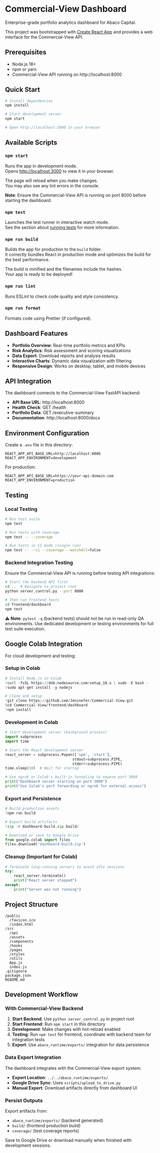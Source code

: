 # Commercial-View Dashboard

Enterprise-grade portfolio analytics dashboard for Abaco Capital.

This project was bootstrapped with [Create React App](https://github.com/facebook/create-react-app) and provides a web interface for the Commercial-View API.

## Prerequisites

- Node.js 18+ 
- npm or yarn
- Commercial-View API running on http://localhost:8000

## Quick Start

```bash
# Install dependencies
npm install

# Start development server
npm start

# Open http://localhost:3000 in your browser
```

## Available Scripts

### `npm start`

Runs the app in development mode.\
Opens [http://localhost:3000](http://localhost:3000) to view it in your browser.

The page will reload when you make changes.\
You may also see any lint errors in the console.

**Note**: Ensure the Commercial-View API is running on port 8000 before starting the dashboard.

### `npm test`

Launches the test runner in interactive watch mode.\
See the section about [running tests](https://facebook.github.io/create-react-app/docs/running-tests) for more information.

### `npm run build`

Builds the app for production to the `build` folder.\
It correctly bundles React in production mode and optimizes the build for the best performance.

The build is minified and the filenames include the hashes.\
Your app is ready to be deployed!

### `npm run lint`

Runs ESLint to check code quality and style consistency.

### `npm run format`

Formats code using Prettier (if configured).

## Dashboard Features

- **Portfolio Overview**: Real-time portfolio metrics and KPIs
- **Risk Analytics**: Risk assessment and scoring visualizations
- **Data Export**: Download reports and analysis results
- **Interactive Charts**: Dynamic data visualization with filtering
- **Responsive Design**: Works on desktop, tablet, and mobile devices

## API Integration

The dashboard connects to the Commercial-View FastAPI backend:
- **API Base URL**: http://localhost:8000
- **Health Check**: GET /health
- **Portfolio Data**: GET /executive-summary
- **Documentation**: http://localhost:8000/docs

## Environment Configuration

Create a `.env` file in this directory:

```env
REACT_APP_API_BASE_URL=http://localhost:8000
REACT_APP_ENVIRONMENT=development
```

For production:

```env
REACT_APP_API_BASE_URL=https://your-api-domain.com
REACT_APP_ENVIRONMENT=production
```

## Testing

### Local Testing
```bash
# Run test suite
npm test

# Run tests with coverage
npm test -- --coverage

# Run tests in CI mode (single run)
npm test -- --ci --coverage --watchAll=false
```

### Backend Integration Testing
Ensure the Commercial-View API is running before testing API integrations:

```bash
# Start the backend API first
cd ..  # Navigate to project root
python server_control.py --port 8000

# Then run frontend tests
cd frontend/dashboard
npm test
```

⚠️ **Note**: `pytest -q` (backend tests) should not be run in read-only QA environments. Use dedicated development or testing environments for full test suite execution.

## Google Colab Integration

For cloud development and testing:

### Setup in Colab
```python
# Install Node.js in Colab
!curl -fsSL https://deb.nodesource.com/setup_18.x | sudo -E bash -
!sudo apt-get install -y nodejs

# Clone and setup
!git clone https://github.com/Jeninefer/Commercial-View.git
%cd Commercial-View/frontend/dashboard
!npm install
```

### Development in Colab
```python
# Start development server (background process)
import subprocess
import time

# Start the React development server
react_server = subprocess.Popen(['npm', 'start'], 
                               stdout=subprocess.PIPE, 
                               stderr=subprocess.PIPE)
time.sleep(10)  # Wait for startup

# Use ngrok or Colab's built-in tunneling to expose port 3000
print("Dashboard server starting on port 3000")
print("Use Colab's port forwarding or ngrok for external access")
```

### Export and Persistence
```python
# Build production assets
!npm run build

# Export build artifacts
!zip -r dashboard-build.zip build/

# Download or save to Google Drive
from google.colab import files
files.download('dashboard-build.zip')
```

### Cleanup (Important for Colab)
```python
# Terminate long-running servers to avoid idle sessions
try:
    react_server.terminate()
    print("React server stopped")
except:
    print("Server was not running")
```

## Project Structure

```text
/public
  /favicon.ico
  /index.html
/src
  /api
  /assets
  /components
  /hooks
  /pages
  /styles
  /utils
  App.js
  index.js
.gitignore
package.json
README.md
```

## Development Workflow

### With Commercial-View Backend

1. **Start Backend**: Use `python server_control.py` in project root
2. **Start Frontend**: Run `npm start` in this directory
3. **Development**: Make changes with hot-reload enabled
4. **Testing**: Run `npm test` for frontend, coordinate with backend team for integration tests
5. **Export**: Use `abaco_runtime/exports/` integration for data persistence

### Data Export Integration

The dashboard integrates with the Commercial-View export system:

- **Export Location**: `../../abaco_runtime/exports/`
- **Google Drive Sync**: Uses `scripts/upload_to_drive.py`
- **Manual Export**: Download artifacts directly from dashboard UI

### Persist Outputs

Export artifacts from:

- `abaco_runtime/exports/` (backend generated)
- `build/` (frontend production build)
- `coverage/` (test coverage reports)

Save to Google Drive or download manually when finished with development sessions.
